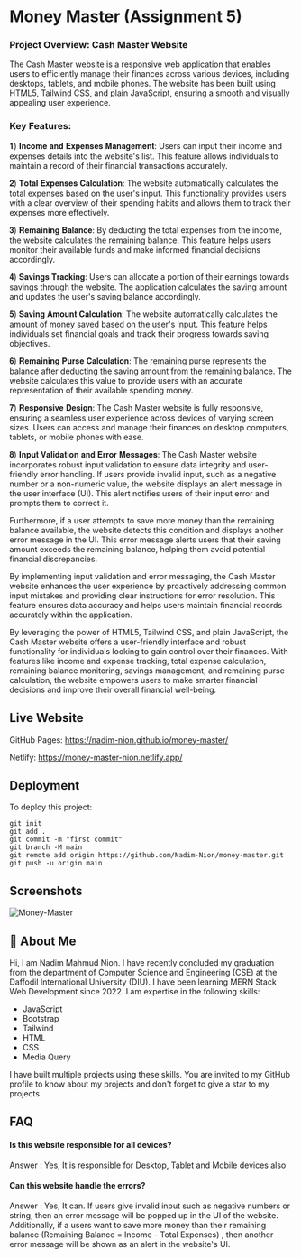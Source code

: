 
# Money Master (Assignment 5)

### Project Overview: Cash Master Website

The Cash Master website is a responsive web application that enables users to efficiently manage their finances across various devices, including desktops, tablets, and mobile phones. The website has been built using HTML5, Tailwind CSS, and plain JavaScript, ensuring a smooth and visually appealing user experience.

### Key Features:

𝟏) 𝐈𝐧𝐜𝐨𝐦𝐞 𝐚𝐧𝐝 𝐄𝐱𝐩𝐞𝐧𝐬𝐞𝐬 𝐌𝐚𝐧𝐚𝐠𝐞𝐦𝐞𝐧𝐭: Users can input their income and expenses details into the website's list. This feature allows individuals to maintain a record of their financial transactions accurately.

𝟐) 𝐓𝐨𝐭𝐚𝐥 𝐄𝐱𝐩𝐞𝐧𝐬𝐞𝐬 𝐂𝐚𝐥𝐜𝐮𝐥𝐚𝐭𝐢𝐨𝐧: The website automatically calculates the total expenses based on the user's input. This functionality provides users with a clear overview of their spending habits and allows them to track their expenses more effectively.

𝟑) 𝐑𝐞𝐦𝐚𝐢𝐧𝐢𝐧𝐠 𝐁𝐚𝐥𝐚𝐧𝐜𝐞: By deducting the total expenses from the income, the website calculates the remaining balance. This feature helps users monitor their available funds and make informed financial decisions accordingly.

𝟒) 𝐒𝐚𝐯𝐢𝐧𝐠𝐬 𝐓𝐫𝐚𝐜𝐤𝐢𝐧𝐠: Users can allocate a portion of their earnings towards savings through the website. The application calculates the saving amount and updates the user's saving balance accordingly.

𝟓) 𝐒𝐚𝐯𝐢𝐧𝐠 𝐀𝐦𝐨𝐮𝐧𝐭 𝐂𝐚𝐥𝐜𝐮𝐥𝐚𝐭𝐢𝐨𝐧: The website automatically calculates the amount of money saved based on the user's input. This feature helps individuals set financial goals and track their progress towards saving objectives.

𝟔) 𝐑𝐞𝐦𝐚𝐢𝐧𝐢𝐧𝐠 𝐏𝐮𝐫𝐬𝐞 𝐂𝐚𝐥𝐜𝐮𝐥𝐚𝐭𝐢𝐨𝐧: The remaining purse represents the balance after deducting the saving amount from the remaining balance. The website calculates this value to provide users with an accurate representation of their available spending money.

𝟕) 𝐑𝐞𝐬𝐩𝐨𝐧𝐬𝐢𝐯𝐞 𝐃𝐞𝐬𝐢𝐠𝐧: The Cash Master website is fully responsive, ensuring a seamless user experience across devices of varying screen sizes. Users can access and manage their finances on desktop computers, tablets, or mobile phones with ease.

𝟖) 𝐈𝐧𝐩𝐮𝐭 𝐕𝐚𝐥𝐢𝐝𝐚𝐭𝐢𝐨𝐧 𝐚𝐧𝐝 𝐄𝐫𝐫𝐨𝐫 𝐌𝐞𝐬𝐬𝐚𝐠𝐞𝐬: The Cash Master website incorporates robust input validation to ensure data integrity and user-friendly error handling. If users provide invalid input, such as a negative number or a non-numeric value, the website displays an alert message in the user interface (UI). This alert notifies users of their input error and prompts them to correct it.

Furthermore, if a user attempts to save more money than the remaining balance available, the website detects this condition and displays another error message in the UI. This error message alerts users that their saving amount exceeds the remaining balance, helping them avoid potential financial discrepancies.

By implementing input validation and error messaging, the Cash Master website enhances the user experience by proactively addressing common input mistakes and providing clear instructions for error resolution. This feature ensures data accuracy and helps users maintain financial records accurately within the application.

By leveraging the power of HTML5, Tailwind CSS, and plain JavaScript, the Cash Master website offers a user-friendly interface and robust functionality for individuals looking to gain control over their finances. With features like income and expense tracking, total expense calculation, remaining balance monitoring, savings management, and remaining purse calculation, the website empowers users to make smarter financial decisions and improve their overall financial well-being.


## Live Website

GitHub Pages: https://nadim-nion.github.io/money-master/

Netlify: https://money-master-nion.netlify.app/

## Deployment

To deploy this project:

```
git init
git add .
git commit -m "first commit"
git branch -M main
git remote add origin https://github.com/Nadim-Nion/money-master.git
git push -u origin main

```
## Screenshots

![Money-Master](https://github.com/Nadim-Nion/money-master/assets/60613933/581179a6-d52f-4adb-bbbb-69f91697d2f1)



## 🚀 About Me
Hi, I am Nadim Mahmud Nion. I have recently concluded my graduation from the department of Computer Science and Engineering (CSE) at the Daffodil International University (DIU). I have been learning MERN Stack Web Development since 2022. I am expertise in the following skills:

* JavaScript
* Bootstrap
* Tailwind
* HTML
* CSS
* Media Query

I have built multiple projects using these skills. You are invited to my GitHub profile to know about my projects and don't forget to give a star to my projects.


## FAQ

#### Is this website responsible for all devices?

Answer : Yes, It is responsible for Desktop, Tablet and Mobile devices also

#### Can this website handle the errors?

Answer : Yes, It can. If users give invalid input such as negative numbers or string, then an error message will be popped up in the UI of the website. Additionally, if a users want to save more money than their remaining balance (Remaining Balance = Income - Total Expenses) , then another error message will be shown as an alert in the website's UI.

